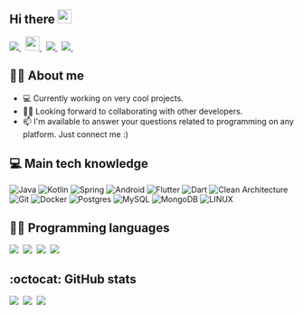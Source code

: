 ## Hi there <img src="https://media.giphy.com/media/hvRJCLFzcasrR4ia7z/giphy.gif" width="25px">


<a href="https://www.linkedin.com/in/anvarbek-kuvandikov/">
  <img src="https://img.shields.io/badge/linkedin-%230077B5.svg?&style=for-the-badge&logo=linkedin&logoColor=white" />
</a>&nbsp;
<a href="https://www.facebook.com/profile.php?id=100009930152772">
   <img src="https://img.shields.io/badge/Facebook-1877F2?style=for-the-badge&logo=facebook&logoColor=white" height=25>
</a>&nbsp;
<a href="mailto:loving.uz0000@gmail.com">
  <img src="https://img.shields.io/badge/gmail-D14836?style=for-the-badge&logo=gmail&logoColor=white" />
</a>&nbsp;
<a href="https://telegram.me/AnvarbekKuvandikov">
  <img src="https://img.shields.io/badge/telegram-1DA1F2?style=for-the-badge&logo=telegram&logoColor=white" />    
</a>&nbsp;




## 🙋‍♂️  About me

- 💻 Currently working on very cool projects.
- ✌🏻 Looking forward to collaborating with other developers.
- 📫 I'm available to answer your questions related to programming on any platform. Just connect me :)



## 💻  Main tech knowledge
![Java](https://img.shields.io/badge/JAVA-007396.svg?&style=flat&logo=java&logoColor=white)
![Kotlin](https://img.shields.io/badge/Kotlin-0095D5?&style=flat&logo=kotlin&logoColor=white)
![Spring](https://img.shields.io/badge/Spring-6DB33F?style=flat&logo=spring&logoColor=white)
![Android](https://img.shields.io/badge/Android-3DDC84?style=flat&logo=android&logoColor=white)
![Flutter](https://img.shields.io/badge/FLUTTER-02569B.svg?&style=flat&logo=flutter&logoColor=white)
![Dart](https://img.shields.io/badge/DART-%230175C2.svg?&style=flat&logo=dart&logoColor=white)
![Clean Architecture](https://img.shields.io/badge/CLEAN%20ARCHITECTURE-6DB33F.svg?&style=flat&logoColor=white)
![Git](https://img.shields.io/badge/GIT-%23F05033.svg?&style=flat&logo=git&logoColor=white)
![Docker](https://img.shields.io/badge/DOCKER-2496ED.svg?&style=flat&logo=docker&logoColor=white)
![Postgres](https://img.shields.io/badge/POSTGRES-%23316192.svg?&style=flat&logo=postgresql&logoColor=white)
![MySQL](https://img.shields.io/badge/MySQL-4479A1.svg?&style=flat&logo=mysql&logoColor=white)
![MongoDB](https://img.shields.io/badge/MongoDB-4EA94B?style=flat&logo=mongodb&logoColor=white)
![LINUX](https://img.shields.io/badge/LINUX-FCC624?style=flat-square&logo=linux&logoColor=black)



## 👨‍💻  Programming languages

<img  src="https://img.shields.io/badge/Kotlin-8382E3?style=for-the-badge&logo=kotlin&logoColor=white">&nbsp;
<img  src="https://img.shields.io/badge/Java-E56F08?style=for-the-badge&logo=java&logoColor=white">&nbsp;
<img  src="https://img.shields.io/badge/Dart-%230077B5?style=for-the-badge&logo=dart&logoColor=white">&nbsp;
<img  src="https://img.shields.io/badge/C++-b33939?style=for-the-badge&logo=sql&logoColor=white">&nbsp;

## :octocat: GitHub stats

<img src="https://github-readme-stats.vercel.app/api?username=kuvandikov&count_private=true&show_icons=true&theme=tokyonight" />&nbsp;
<img src="https://github-readme-streak-stats.herokuapp.com/?user=kuvandikov&theme=tokyonight" />&nbsp;
<img src="https://github-readme-stats.vercel.app/api/top-langs/?username=kuvandikov&layout=compact&theme=tokyonight&langs_count=10&hide=html,purebasic,scss,css" />
